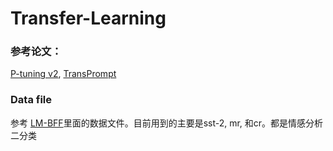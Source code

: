 # Transfer-Learning

### 参考论文：
[P-tuning v2](https://arxiv.org/pdf/2110.07602), [TransPrompt](https://aclanthology.org/2021.emnlp-main.221.pdf)

### Data file
参考 [LM-BFF](https://github.com/princeton-nlp/LM-BFF)里面的数据文件。目前用到的主要是sst-2, mr, 和cr。都是情感分析二分类
